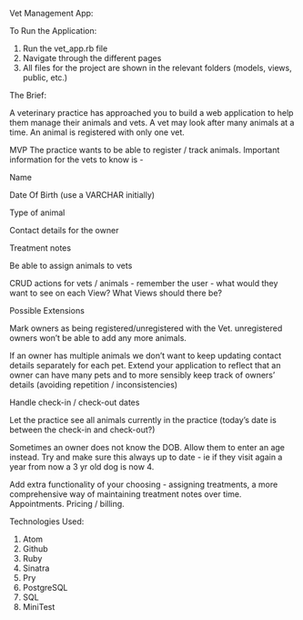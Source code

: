 Vet Management App:

To Run the Application:

1. Run the vet_app.rb file
2. Navigate through the different pages
3. All files for the project are shown in the relevant folders (models, views, public, etc.)


The Brief:

A veterinary practice has approached you to build a web application to help them manage their animals and vets. A vet may look after many animals at a time. An animal is registered with only one vet.

MVP
The practice wants to be able to register / track animals. Important information for the vets to know is -

  Name

  Date Of Birth (use a VARCHAR initially)

  Type of animal

  Contact details for the owner

  Treatment notes

  Be able to assign animals to vets

  CRUD actions for vets / animals - remember the user - what would they want to see on each View? What Views should there be?

Possible Extensions

  Mark owners as being registered/unregistered with the Vet. unregistered owners won’t be able to add any more animals.

  If an owner has multiple animals we don’t want to keep updating contact details separately for each pet. Extend your application to reflect that an owner can have many pets and to more sensibly keep track of owners’ details (avoiding repetition / inconsistencies)

  Handle check-in / check-out dates

  Let the practice see all animals currently in the practice (today’s date is between the check-in and check-out?)

  Sometimes an owner does not know the DOB. Allow them to enter an age instead. Try and make sure this always up to date - ie if they visit again a year from now a 3 yr old dog is now 4.

  Add extra functionality of your choosing - assigning treatments, a more comprehensive way of maintaining treatment notes over time. Appointments. Pricing / billing.


Technologies Used:

1. Atom
2. Github
3. Ruby
4. Sinatra
5. Pry
6. PostgreSQL
7. SQL
8. MiniTest
